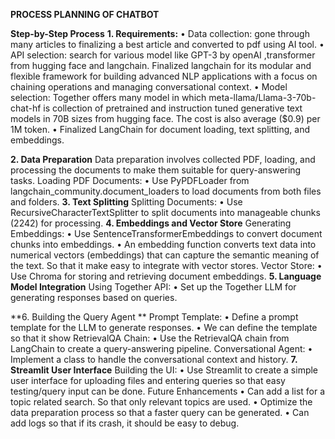 **PROCESS PLANNING OF CHATBOT**
 
**Step-by-Step Process**
**1. Requirements:**
•	Data collection: gone through many articles to finalizing a best article and converted to pdf using AI tool.
•	API selection: search for various model like GPT-3 by openAI ,transformer from hugging face and langchain. Finalized langchain for its modular and flexible framework for building advanced NLP applications with a focus on chaining operations and managing conversational context.
•	Model selection: Together offers many model in which meta-llama/Llama-3-70b-chat-hf is collection of pretrained and instruction tuned generative text models in  70B sizes from hugging face. The cost is also average ($0.9) per 1M token.
•	Finalized LangChain for document loading, text splitting, and embeddings.

**2. Data Preparation**
Data preparation involves collected PDF, loading, and processing the documents to make them suitable for query-answering tasks.
Loading PDF Documents:
•	Use PyPDFLoader from langchain_community.document_loaders to load documents from both files and folders.
**3. Text Splitting**
Splitting Documents:
•	Use RecursiveCharacterTextSplitter to split documents into manageable chunks (2242) for processing.
**4. Embeddings and Vector Store**
Generating Embeddings:
•	Use SentenceTransformerEmbeddings to convert document chunks into embeddings.
•	An embedding function converts text data into numerical vectors (embeddings) that can capture the semantic meaning of the text. So that it make easy to integrate with vector stores.
Vector Store:
•	Use Chroma for storing and retrieving document embeddings.
**5. Language Model Integration**
Using Together API:
•	Set up the Together LLM for generating responses based on queries.

**6. Building the Query Agent **
Prompt Template:
•	Define a prompt template for the LLM to generate responses.
•	We can define the template so that it show 
RetrievalQA Chain:
•	Use the RetrievalQA chain from LangChain to create a query-answering pipeline.
Conversational Agent:
•	Implement a class to handle the conversational context and history.
**7. Streamlit User Interface**
Building the UI:
•	Use Streamlit to create a simple user interface for uploading files and entering queries so that easy testing/query input can be done.
Future Enhancements
•	Can add a list for a topic related search. So that only relevant topics are used.
•	Optimize the data preparation process so that a faster query can be generated.
•	Can add logs so that if its crash, it should be easy to debug.

